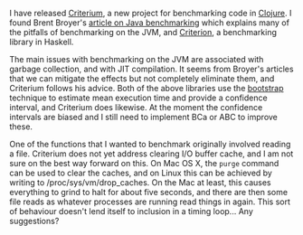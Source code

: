 <p>I have released <a href="http://github.com/hugoduncan/criterium">Criterium</a>, a new project for benchmarking code in <a href="http://clojure.org">Clojure</a>.  I found Brent Broyer's <a href="http://www.ibm.com/developerworks/java/library/j-benchmark1.html">article on Java benchmarking</a> which explains many of the pitfalls of benchmarking on the JVM, and <a href="http://www.serpentine.com/blog/2009/09/29/criterion-a-new-benchmarking-library-for-haskell">Criterion</a>, a benchmarking library in Haskell.</p>

<p>The main issues with benchmarking on the JVM are associated with garbage collection, and with JIT compilation.  It seems from Broyer's articles that we can mitigate the effects but not completely eliminate them, and Criterium follows his advice.  Both of the above libraries use the <a href="http://en.wikipedia.org/wiki/Bootstrapping_(statistics)">bootstrap</a> technique to estimate mean execution time and provide a confidence interval, and Criterium does likewise.  At the moment the confidence intervals are biased and I still need to implement BCa or ABC to improve these.</p>

<p>One of the functions that I wanted to benchmark originally involved reading a file.  Criterium does not yet address clearing I/O buffer cache, and I am not sure on the best way forward on this.  On Mac OS X, the <code>purge</code> command can be used to clear the caches, and on Linux this can be achieved by writing to /proc/sys/vm/drop_caches.  On the Mac at least, this causes everything to grind to halt for about five seconds, and there are then some file reads as whatever processes are running read things in again. This sort of behaviour doesn't lend itself to inclusion in a timing loop... Any suggestions?</p>